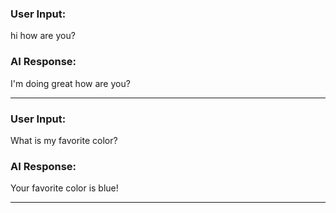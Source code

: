 ### User Input:
hi how are you?

### AI Response:
I'm doing great how are you?

---

### User Input:
What is my favorite color?

### AI Response:
Your favorite color is blue!

---
